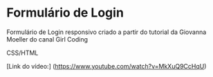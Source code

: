 # Formulário de Login

Formulário de Login responsivo criado a partir do tutorial da Giovanna Moeller do canal Girl Coding

CSS/HTML

[Link do vídeo:] (https://www.youtube.com/watch?v=MkXuQ9CcHqU)
